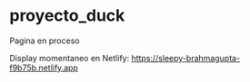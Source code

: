 # proyecto_duck

  Pagina en proceso

  Display momentaneo en Netlify: https://sleepy-brahmagupta-f9b75b.netlify.app
